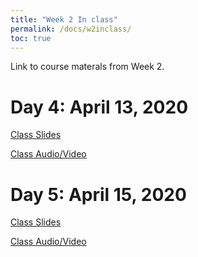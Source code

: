 ```yaml
---
title: "Week 2 In class"
permalink: /docs/w2inclass/
toc: true
---
```


Link to course materals from Week 2. 


# Day 4: April 13, 2020

[Class Slides](https://stanford-bioe80.github.io/docs/Stanford_BIOE80_Day4_13April20.pdf)

[Class Audio/Video](https://canvas.stanford.edu/courses/115648/files/folder/13%20April%202020%20-%20Audio%20Video)



# Day 5: April 15, 2020

[Class Slides](https://stanford-bioe80.github.io/docs/Stanford_BIOE80_Day5_15April20.pdf)

[Class Audio/Video](https://canvas.stanford.edu/courses/115648/files/folder/15%20April%202020%20-%20Audio%20Video)


<!--
# Day 6: April 17, 2020

[Class Slides](https://stanford-bioe80.github.io/docs/Stanford_BIOE80_Day6_17April20.pdf)

[Class Audio/Video](https://canvas.stanford.edu/courses/115648/files/folder/17%20April%202020%20-%20Audio%20Video)
-->

